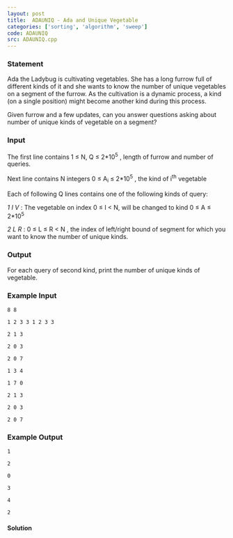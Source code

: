 ```yaml
---
layout: post
title:  ADAUNIQ - Ada and Unique Vegetable
categories: ['sorting', 'algorithm', 'sweep']
code: ADAUNIQ
src: ADAUNIQ.cpp
---
```


### **Statement**

Ada the Ladybug is cultivating vegetables. She has a long furrow full of
different kinds of it and she wants to know the number of unique vegetables on
a segment of the furrow. As the cultivation is a dynamic process, a kind (on a
single position) might become another kind during this process.

Given furrow and a few updates, can you answer questions asking about number
of unique kinds of vegetable on a segment?

### Input

The first line contains 1 ≤ N, Q ≤ 2*10<sup>5</sup> , length of furrow
and number of queries.

Next line contains N integers 0 ≤ A<sub>i</sub> ≤
2*10<sup>5</sup> , the kind of i<sup>th</sup> vegetable

Each of following Q lines contains one of the following kinds of query:

_1 I V_ : The vegetable on index 0 ≤ I < N, will be changed to kind 0 ≤
A ≤ 2*10<sup>5</sup>

_2 L R_ : 0 ≤ L ≤ R < N , the index of left/right bound of segment for
which you want to know the number of unique kinds.

### Output

For each query of second kind, print the number of unique kinds of vegetable.

### Example Input

    
    
    8 8
    1 2 3 3 1 2 3 3
    2 1 3
    2 0 3 
    2 0 7
    1 3 4
    1 7 0
    2 1 3
    2 0 3 
    2 0 7
    

### Example Output

    
    
    1
    2
    0
    3
    4
    2
    



#### **Solution**



